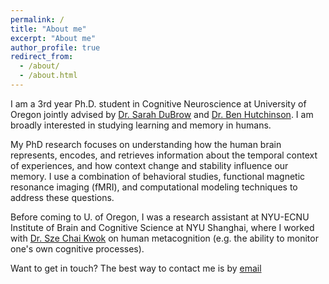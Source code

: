 ```yaml
---
permalink: /
title: "About me"
excerpt: "About me"
author_profile: true
redirect_from: 
  - /about/
  - /about.html
---
```



I am a 3rd year Ph.D. student in Cognitive Neuroscience at University of Oregon jointly advised by [Dr. Sarah DuBrow](https://www.dubrowlab.org/) and [Dr. Ben Hutchinson](https://hulacon.uoregon.edu/). I am broadly interested in studying learning and memory in humans.

My PhD research focuses on understanding how the human brain represents, encodes, and retrieves information about the temporal context of experiences, and how context change and stability influence our memory. I use a combination of behavioral studies, functional magnetic resonance imaging (fMRI), and computational modeling techniques to address these questions.

Before coming to U. of Oregon, I was a research assistant at NYU-ECNU Institute of Brain and Cognitive Science at NYU Shanghai, where I worked with [Dr. Sze Chai Kwok](http://www.kwoklab.org/) on human metacognition (e.g. the ability to monitor one's own cognitive processes).

Want to get in touch? The best way to contact me is by [email](mailto:futingz@uoregon.edu)
